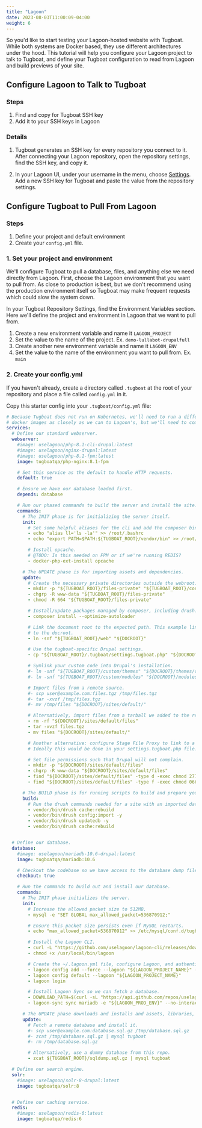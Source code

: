 ```yaml
---
title: "Lagoon"
date: 2023-08-03T11:00:09-04:00
weight: 6
---
```

So you'd like to start testing your Lagoon-hosted website with Tugboat.  While both systems are Docker based, they use different architectures under the hood.  This tutorial will help you configure your Lagoon project to talk to Tugboat, and define your Tugboat configuration to read from Lagoon and build previews of your site.

## Configure Lagoon to Talk to Tugboat
### Steps
1. Find and copy for Tugboat SSH key
2. Add it to your SSH keys in Lagoon

### Details
1. Tugboat generates an SSH key for every repository you connect to it.  After connecting your Lagoon repository, open the repository settings, find the SSH key, and copy it.

2. In your Lagoon UI, under your username in the menu, choose [Settings](https://dashboard.amazeeio.cloud/settings).  Add a new SSH key for Tugboat and paste the value from the repository settings.

## Configure Tugboat to Pull From Lagoon

### Steps
1. Define your project and default environment
2. Create your `config.yml` file.

### 1. Set your project and environment

We'll configure Tugboat to pull a database, files, and anything else we need directly from Lagoon.  First, choose the Lagoon environment that you want to pull from.  As close to production is best, but we don't recommend using the production environment itself so Tugboat may make frequent requests which could slow the system down.

In your Tugboat Repository Settings, find the Environment Variables section.  Here we'll define the project and environment in Lagoon that we want to pull from.

1. Create a new environment variable and name it `LAGOON_PROJECT`
2. Set the value to the name of the project.  Ex. `demo-lullabot-drupalfull`
3. Create another new environment variable and name it `LAGOON_ENV`
4. Set the value to the name of the environment you want to pull from.  Ex. `main`

### 2. Create your config.yml
If you haven't already, create a directory called `.tugboat` at the root of your repository and place a file called `config.yml` in it.

Copy this starter config into your `.tugboat/config.yml` file:

```yaml
# Because Tugboat does not run on Kubernetes, we'll need to run a different docker configuration.  We'll match our own
# docker images as closely as we can to Lagoon's, but we'll need to combine some services to get a similar result.
services:
  # Define our standard webserver.
  webserver:
    #image: uselagoon/php-8.1-cli-drupal:latest
    #image: uselagoon/nginx-drupal:latest
    #image: uselagoon/php-8.1-fpm:latest
    image: tugboatqa/php-nginx:8.1-fpm

    # Set this service as the default to handle HTTP requests.
    default: true

    # Ensure we have our database loaded first.
    depends: database

    # Run our phased commands to build the server and install the site.
    commands:
      # The INIT phase is for initializing the server itself.
      init:
        # Set some helpful aliases for the cli and add the composer bin to the PATH.
        - echo "alias ll='ls -la'" >> /root/.bashrc
        - echo "export PATH=$PATH:${TUGBOAT_ROOT}/vendor/bin" >> /root/.bashrc

        # Install opcache.
        # @TODO: Is this needed on FPM or if we're running REDIS?
        - docker-php-ext-install opcache

      # The UPDATE phase is for importing assets and dependencies.
      update:
        # Create the necessary private directories outside the webroot.
        - mkdir -p "${TUGBOAT_ROOT}/files-private" "${TUGBOAT_ROOT}/config"
        - chgrp -R www-data "${TUGBOAT_ROOT}/files-private"
        - chmod -R 664 "${TUGBOAT_ROOT}/files-private"

        # Install/update packages managed by composer, including drush.
        - composer install --optimize-autoloader

        # Link the document root to the expected path. This example links /web
        # to the docroot.
        - ln -snf "${TUGBOAT_ROOT}/web" "${DOCROOT}"

        # Use the tugboat-specific Drupal settings.
        - cp "${TUGBOAT_ROOT}/.tugboat/settings.tugboat.php" "${DOCROOT}/sites/default/settings.local.php"

        # Symlink your custom code into Drupal's installation.
        #- ln -snf "${TUGBOAT_ROOT}/custom/themes" "${DOCROOT}/themes/custom"
        #- ln -snf "${TUGBOAT_ROOT}/custom/modules" "${DOCROOT}/modules/custom"

        # Import files from a remote source.
        #- scp user@example.com:files.tgz /tmp/files.tgz
        #- tar -xvzf /tmp/files.tgz
        #- mv /tmp/files "${DOCROOT}/sites/default/"

        # Alternatively, import files from a tarball we added to the repo.
        - rm -rf "${DOCROOT}/sites/default/files"
        - tar -xvzf files.tgz
        - mv files "${DOCROOT}/sites/default/"

        # Another alternative: configure Stage File Proxy to link to a remote file source.
        # Ideally this would be done in your settings.tugboat.php file.

        # Set file permissions such that Drupal will not complain.
        - mkdir -p "${DOCROOT}/sites/default/files"
        - chgrp -R www-data "${DOCROOT}/sites/default/files"
        - find "${DOCROOT}/sites/default/files" -type d -exec chmod 2775 {} \;
        - find "${DOCROOT}/sites/default/files" -type f -exec chmod 0664 {} \;

      # The BUILD phase is for running scripts to build and prepare your website.
      build:
        # Run the drush commands needed for a site with an imported database.
        - vendor/bin/drush cache:rebuild
        - vendor/bin/drush config:import -y
        - vendor/bin/drush updatedb -y
        - vendor/bin/drush cache:rebuild


  # Define our database.
  database:
    #image: uselagoon/mariadb-10.6-drupal:latest
    image: tugboatqa/mariadb:10.6

    # Checkout the codebase so we have access to the database dump file we added for the demo.
    checkout: true

    # Run the commands to build out and install our database.
    commands:
      # The INIT phase initializes the server.
      init:
        # Increase the allowed packet size to 512MB.
        - mysql -e "SET GLOBAL max_allowed_packet=536870912;"

        # Ensure this packet size persists even if MySQL restarts.
        - echo "max_allowed_packet=536870912" >> /etc/mysql/conf.d/tugboat.cnf

        # Install the Lagoon CLI.
        - curl -L "https://github.com/uselagoon/lagoon-cli/releases/download/v0.18.1/lagoon-cli-v0.18.1-linux-amd64" -o /usr/local/bin/lagoon
        - chmod +x /usr/local/bin/lagoon

        # Create the ~/.lagoon.yml file, configure Lagoon, and authenticate.
        - lagoon config add --force --lagoon "${LAGOON_PROJECT_NAME}" --graphql https://api.lagoon.amazeeio.cloud/graphql --hostname ssh.lagoon.amazeeio.cloud --port 32222 --ui https://dashboard.amazeeio.cloud
        - lagoon config default --lagoon "${LAGOON_PROJECT_NAME}"
        - lagoon login

        # Install Lagoon Sync so we can fetch a database.
        - DOWNLOAD_PATH=$(curl -sL "https://api.github.com/repos/uselagoon/lagoon-sync/releases/latest" | grep "browser_download_url" | cut -d \" -f 4 | grep linux_amd64) && wget -O /usr/local/bin/lagoon-sync $DOWNLOAD_PATH && chmod a+x /usr/local/bin/lagoon-sync
        - lagoon-sync sync mariadb -e "${LAGOON_PROD_ENV}" --no-interaction

      # The UPDATE phase downloads and installs and assets, libraries, and dependencies.
      update:
        # Fetch a remote database and install it.
        #- scp user@example.com:database.sql.gz /tmp/database.sql.gz
        #- zcat /tmp/database.sql.gz | mysql tugboat
        #- rm /tmp/database.sql.gz

        # Alternatively, use a dummy database from this repo.
        - zcat ${TUGBOAT_ROOT}/sqldump.sql.gz | mysql tugboat

  # Define our search engine.
  solr:
    #image: uselagoon/solr-8-drupal:latest
    image: tugboatqa/solr:8


  # Define our caching service.
  redis:
    #image: uselagoon/redis-6:latest
    image: tugboatqa/redis:6
```
